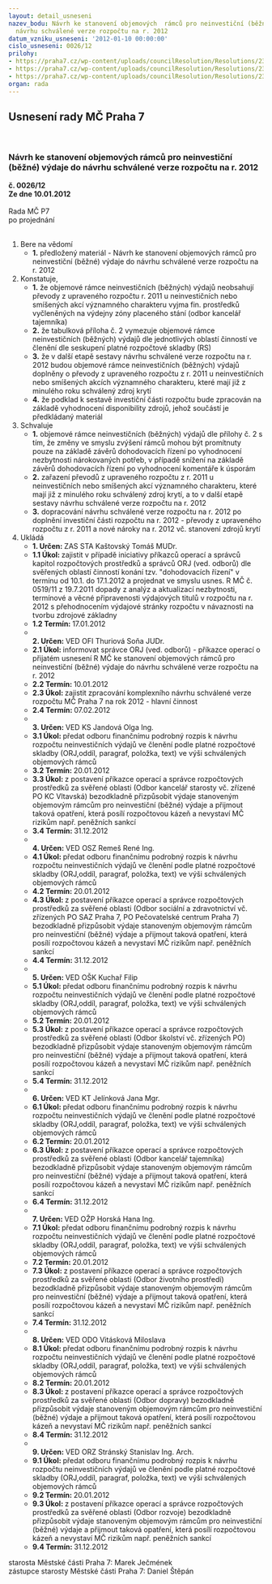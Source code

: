 ```yaml
---
layout: detail_usneseni
nazev_bodu: Návrh ke stanovení objemových  rámců pro neinvestiční (běžné) výdaje do
  návrhu schválené verze rozpočtu na r. 2012
datum_vzniku_usneseni: '2012-01-10 00:00:00'
cislo_usneseni: 0026/12
prilohy:
- https://praha7.cz/wp-content/uploads/councilResolution/Resolutions/23164/2-12-(1)niv_bilance_bez_p%c5%99evod%c5%af_z_ur_2011_a_financov%c3%a1n%c3%ad_-_r%c3%a1mce.xls
- https://praha7.cz/wp-content/uploads/councilResolution/Resolutions/23164/2-12-(2)r%c3%a1mce_niv_v%c3%bddaj%c5%af_2012.xls
- https://praha7.cz/wp-content/uploads/councilResolution/Resolutions/23164/2-12-(3)rekapitulace_propadu_zdroj%c5%af.xls
organ: rada
---
```

<div id="ucUsn_pList" class="usn">
	<span><h2>Usnesení rady MČ Praha 7 </h2>
<br></span><div class="standBody">
<span><h3>Návrh ke stanovení objemových  rámců pro neinvestiční (běžné) výdaje do návrhu schválené verze rozpočtu na r. 2012</h3></span><div class="center">
		<strong>č. 0026/12</strong><br>
	</div>
<div class="center">
		<strong>Ze dne 10.01.2012</strong><br><br>
	</div>Rada MČ P7<br> po projednání<br><br><ol>
<li>Bere na vědomí<ul><li>
<strong>1.</strong> předložený materiál - Návrh ke stanovení objemových rámců pro neinvestiční (běžné) výdaje do návrhu schválené verze rozpočtu na r. 2012</li></ul>
</li>
<li>Konstatuje,<ul>
<li>
<strong>1.</strong> že objemové rámce neinvestičních (běžných) výdajů neobsahují  převody z upraveného rozpočtu r. 2011 u neinvestičních nebo smíšených akcí významného  charakteru vyjma fin. prostředků vyčleněných na výdejny zóny placeného stání (odbor kancelář tajemníka)</li>
<li>
<strong>2.</strong> že tabulková příloha č. 2 vymezuje objemové rámce neinvestičních (běžných) výdajů dle jednotlivých oblastí činností ve členění dle seskupení platné rozpočtové skladby (RS)</li>
<li>
<strong>3.</strong> že v další etapě sestavy návrhu schválené verze rozpočtu na r. 2012 budou objemové rámce neinvestičních (běžných) výdajů doplněny o převody z upraveného rozpočtu z r. 2011 u neinvestičních nebo smíšených akcích významného charakteru, které mají již z minulého roku schválený zdroj krytí</li>
<li>
<strong>4.</strong> že podklad k sestavě investiční části rozpočtu bude zpracován na základě vyhodnocení disponibility zdrojů, jehož součástí je předkládaný materiál</li>
</ul>
</li>
<li>Schvaluje<ul>
<li>
<strong>1.</strong> objemové rámce neinvestičních (běžných) výdajů dle přílohy č. 2 s tím, že změny ve smyslu zvýšení rámců mohou být promítnuty pouze na základě závěrů dohodovacích řízení po vyhodnocení nezbytnosti nárokovaných potřeb, v případě snížení na základě závěrů dohodovacích řízení po vyhodnocení  komentáře k úsporám</li>
<li>
<strong>2.</strong> zařazení převodů z upraveného rozpočtu z r. 2011 u neinvestičních nebo smíšených akcí významného charakteru, které mají již z minulého roku schválený zdroj krytí, a to v další etapě sestavy návrhu schválené verze rozpočtu na r. 2012</li>
<li>
<strong>3.</strong> dopracování návrhu schválené verze rozpočtu na r. 2012 po doplnění investiční části rozpočtu na r. 2012 - převody z upraveného rozpočtu  z r. 2011 a nové nároky na r. 2012 vč. stanovení zdrojů krytí</li>
</ul>
</li>
<li>Ukládá<ul>
<li>
<strong>1. Určen: </strong>ZAS STA Kaštovský Tomáš MUDr.</li>
<li>
<strong>1.1 Úkol: </strong>zajistit v případě iniciativy příkazců operací a správců kapitol rozpočtových prostředků a správců ORJ (ved. odborů) dle svěřených oblastí činností konání tzv. "dohodovacích řízení" v termínu od 10.1. do 17.1.2012 a projednat ve smyslu usnes. R MČ č. 0519/11 z 19.7.2011 dopady z analýz a aktualizací nezbytnosti, termínové a věcné připravenosti výdajových titulů v rozpočtu na r. 2012 s přehodnocením výdajové stránky rozpočtu v návaznosti na tvorbu zdrojové základny</li>
<li>
<strong>1.2 Termín: </strong>17.01.2012</li>
<li>
<strong><br>2. Určen: </strong>VED OFI Thuriová Soňa JUDr.</li>
<li>
<strong>2.1 Úkol: </strong>informovat správce ORJ (ved. odborů) - příkazce operací o přijatém usnesení R MČ ke stanovení objemových  rámců pro neinvestiční (běžné) výdaje do návrhu schválené verze rozpočtu na r. 2012</li>
<li>
<strong>2.2 Termín: </strong>10.01.2012</li>
<li>
<strong>2.3 Úkol: </strong>zajistit zpracování komplexního návrhu schválené verze rozpočtu MČ Praha 7 na rok 2012 - hlavní činnost</li>
<li>
<strong>2.4 Termín: </strong>07.02.2012</li>
<li>
<strong><br>3. Určen: </strong>VED KS Jandová Olga Ing.</li>
<li>
<strong>3.1 Úkol: </strong>předat odboru finančnímu podrobný rozpis k návrhu rozpočtu neinvestičních výdajů ve členění podle platné rozpočtové skladby (ORJ,oddíl, paragraf, položka, text) ve výši schválených objemových rámců</li>
<li>
<strong>3.2 Termín: </strong>20.01.2012</li>
<li>
<strong>3.3 Úkol: </strong>z postavení příkazce operací a správce rozpočtových prostředků za svěřené oblasti (Odbor kancelář starosty vč. zřízené PO KC Vltavská) bezodkladně přizpůsobit výdaje stanoveným objemovým rámcům pro neinvestiční (běžné) výdaje a přijmout taková opatření, která posílí rozpočtovou kázeň a nevystaví MČ rizikům např. peněžních sankcí</li>
<li>
<strong>3.4 Termín: </strong>31.12.2012</li>
<li>
<strong><br>4. Určen: </strong>VED OSZ Remeš René Ing.</li>
<li>
<strong>4.1 Úkol: </strong>předat odboru finančnímu podrobný rozpis k návrhu rozpočtu neinvestičních výdajů ve členění podle platné rozpočtové skladby (ORJ,oddíl, paragraf, položka, text) ve výši schválených objemových rámců  </li>
<li>
<strong>4.2 Termín: </strong>20.01.2012</li>
<li>
<strong>4.3 Úkol: </strong>z postavení příkazce operací a správce rozpočtových prostředků za svěřené oblasti (Odbor sociální a zdravotnictví  vč. zřízených  PO SAZ Praha 7, PO Pečovatelské centrum Praha 7) bezodkladně přizpůsobit výdaje stanoveným objemovým rámcům pro neinvestiční (běžné) výdaje a přijmout taková opatření, která posílí rozpočtovou kázeň a nevystaví MČ rizikům např. peněžních sankcí</li>
<li>
<strong>4.4 Termín: </strong>31.12.2012</li>
<li>
<strong><br>5. Určen: </strong>VED OŠK Kuchař Filip</li>
<li>
<strong>5.1 Úkol: </strong>předat odboru finančnímu podrobný rozpis k návrhu rozpočtu neinvestičních výdajů ve členění podle platné rozpočtové skladby (ORJ,oddíl, paragraf, položka, text) ve výši schválených objemových rámců    </li>
<li>
<strong>5.2 Termín: </strong>20.01.2012</li>
<li>
<strong>5.3 Úkol: </strong>z postavení příkazce operací a správce rozpočtových prostředků za svěřené oblasti (Odbor školství  vč. zřízených PO) bezodkladně přizpůsobit výdaje stanoveným objemovým rámcům pro neinvestiční (běžné) výdaje a přijmout taková opatření, která posílí rozpočtovou kázeň a nevystaví MČ rizikům např. peněžních sankcí</li>
<li>
<strong>5.4 Termín: </strong>31.12.2012</li>
<li>
<strong><br>6. Určen: </strong>VED KT Jelínková Jana Mgr.</li>
<li>
<strong>6.1 Úkol: </strong>předat odboru finančnímu podrobný rozpis k návrhu rozpočtu neinvestičních výdajů ve členění podle platné rozpočtové skladby (ORJ,oddíl, paragraf, položka, text) ve výši schválených objemových rámců </li>
<li>
<strong>6.2 Termín: </strong>20.01.2012</li>
<li>
<strong>6.3 Úkol: </strong>z postavení příkazce operací a správce rozpočtových prostředků za svěřené oblasti (Odbor kancelář tajemníka) bezodkladně přizpůsobit výdaje stanoveným objemovým rámcům pro neinvestiční (běžné) výdaje a přijmout taková opatření, která posílí rozpočtovou kázeň a nevystaví MČ rizikům např. peněžních sankcí</li>
<li>
<strong>6.4 Termín: </strong>31.12.2012</li>
<li>
<strong><br>7. Určen: </strong>VED OŽP Horská Hana Ing.</li>
<li>
<strong>7.1 Úkol: </strong>předat odboru finančnímu podrobný rozpis k návrhu rozpočtu neinvestičních výdajů ve členění podle platné rozpočtové skladby (ORJ,oddíl, paragraf, položka, text) ve výši schválených objemových rámců    </li>
<li>
<strong>7.2 Termín: </strong>20.01.2012</li>
<li>
<strong>7.3 Úkol: </strong>z postavení příkazce operací a správce rozpočtových prostředků za svěřené oblasti (Odbor životního prostředí) bezodkladně přizpůsobit výdaje stanoveným objemovým rámcům pro neinvestiční (běžné) výdaje a přijmout taková opatření, která posílí rozpočtovou kázeň a nevystaví MČ rizikům např. peněžních sankcí</li>
<li>
<strong>7.4 Termín: </strong>31.12.2012</li>
<li>
<strong><br>8. Určen: </strong>VED ODO Vitásková Miloslava</li>
<li>
<strong>8.1 Úkol: </strong>předat odboru finančnímu podrobný rozpis k návrhu rozpočtu neinvestičních výdajů ve členění podle platné rozpočtové skladby (ORJ,oddíl, paragraf, položka, text) ve výši schválených objemových rámců    </li>
<li>
<strong>8.2 Termín: </strong>20.01.2012</li>
<li>
<strong>8.3 Úkol: </strong>z postavení příkazce operací a správce rozpočtových prostředků za svěřené oblasti (Odbor dopravy) bezodkladně přizpůsobit výdaje stanoveným objemovým rámcům pro neinvestiční (běžné) výdaje a přijmout taková opatření, která posílí rozpočtovou kázeň a nevystaví MČ rizikům např. peněžních sankcí</li>
<li>
<strong>8.4 Termín: </strong>31.12.2012</li>
<li>
<strong><br>9. Určen: </strong>VED ORZ  Stránský  Stanislav Ing. Arch.</li>
<li>
<strong>9.1 Úkol: </strong>předat odboru finančnímu podrobný rozpis k návrhu rozpočtu neinvestičních výdajů ve členění podle platné rozpočtové skladby (ORJ,oddíl, paragraf, položka, text) ve výši schválených objemových rámců  </li>
<li>
<strong>9.2 Termín: </strong>20.01.2012</li>
<li>
<strong>9.3 Úkol: </strong>z postavení příkazce operací a správce rozpočtových prostředků za svěřené oblasti (Odbor rozvoje) bezodkladně přizpůsobit výdaje stanoveným objemovým rámcům pro neinvestiční (běžné) výdaje a přijmout taková opatření, která posílí rozpočtovou kázeň a nevystaví MČ rizikům např. peněžních sankcí</li>
<li>
<strong>9.4 Termín: </strong>31.12.2012</li>
</ul>
</li>
</ol>starosta Městské části Praha 7: Marek Ječmének<br>zástupce starosty Městské části Praha 7: Daniel Štěpán 
</div>
</div>